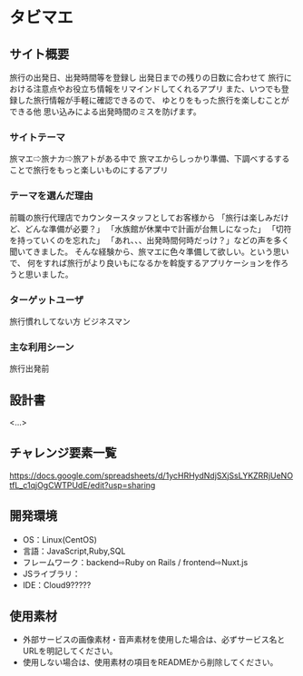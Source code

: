# タビマエ


## サイト概要
旅行の出発日、出発時間等を登録し
出発日までの残りの日数に合わせて
旅行における注意点やお役立ち情報をリマインドしてくれるアプリ
また、いつでも登録した旅行情報が手軽に確認できるので、
ゆとりをもった旅行を楽しむことができる他
思い込みによる出発時間のミスを防げます。


### サイトテーマ
旅マエ⇨旅ナカ⇨旅アトがある中で
旅マエからしっかり準備、下調べするすることで旅行をもっと楽しいものにするアプリ
### テーマを選んだ理由
前職の旅行代理店でカウンタースタッフとしてお客様から
「旅行は楽しみだけど、どんな準備が必要？」
「水族館が休業中で計画が台無しになった」
「切符を持っていくのを忘れた」
「あれ、、、出発時間何時だっけ？」などの声を多く聞いてきました。
そんな経験から、旅マエに色々準備して欲しい。という思いで、
何をすれば旅行がより良いもになるかを斡旋するアプリケーションを作ろうと思いました。
### ターゲットユーザ
旅行慣れしてない方
ビジネスマン

### 主な利用シーン
旅行出発前

## 設計書
<...>

## チャレンジ要素一覧
https://docs.google.com/spreadsheets/d/1ycHRHydNdjSXjSsLYKZRRjUeNOtfL_c1qjOgCWTPUdE/edit?usp=sharing

## 開発環境
- OS：Linux(CentOS)
- 言語：JavaScript,Ruby,SQL
- フレームワーク：backend⇨Ruby on Rails / frontend⇨Nuxt.js
- JSライブラリ：
- IDE：Cloud9?????

## 使用素材
- 外部サービスの画像素材・音声素材を使用した場合は、必ずサービス名とURLを明記してください。
- 使用しない場合は、使用素材の項目をREADMEから削除してください。
